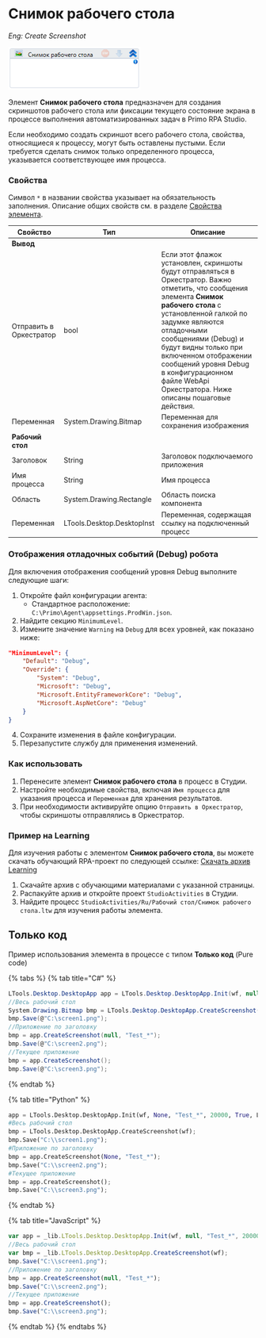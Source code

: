 # Снимок рабочего стола

*Eng: Create Screenshot*

![](<../../../.gitbook/assets/image (124).png>)

Элемент **Снимок рабочего стола** предназначен для создания скриншотов рабочего стола или фиксации текущего состояние экрана в процессе выполнения автоматизированных задач в Primo RPA Studio.  

Если необходимо создать скриншот всего рабочего стола, свойства, относящиеся к процессу, могут быть оставлены пустыми. Если требуется сделать снимок только определенного процесса, указывается соответствующее имя процесса.

### Свойства

Символ `*` в названии свойства указывает на обязательность заполнения. Описание общих свойств см. в разделе [Свойства элемента](https://docs.primo-rpa.ru/primo-rpa/primo-studio/process/elements#svoistva-elementa).

| Свойство                    | Тип                        | Описание                                                                                                                        |
| --------------------------- | -------------------------- | ------------------------------------------------------------------------------------------------------------------------------- |
| **Вывод**                   |                            |                                                                                                                                 |
| Отправить в Оркестратор     | bool                       | Если этот флажок установлен, скриншоты будут отправляться в Оркестратор. Важно отметить, что сообщения элемента **Снимок рабочего стола** с установленной галкой по задумке являются отладочными сообщениями (Debug) и будут видны только при включенном отображении сообщений уровня Debug в конфигурационном файле WebApi Оркестратора. Ниже описаны пошаговые действия. |
| Переменная                  | System.Drawing.Bitmap      | Переменная для сохранения изображения                                                                                                                                           |
| **Рабочий стол**            |                            |                                                                                                                                 |
| Заголовок                   | String                     | Заголовок подключаемого приложения                                                                                              |
| Имя процесса                | String                     | Имя процесса                                                                                                                    |
| Область                     | System.Drawing.Rectangle   | Область поиска компонента                                                                                                       |
| Переменная                  | LTools.Desktop.DesktopInst | Переменная, содержащая ссылку на подключенный процесс                                                                           |


### Отображения отладочных событий (Debug) робота

Для включения отображения сообщений уровня Debug выполните следующие шаги:

1. Откройте файл конфигурации агента: 
   - Стандартное расположение: `C:\Primo\Agent\appsettings.ProdWin.json`.
2. Найдите секцию `MinimumLevel`.
3. Измените значение `Warning` на `Debug` для всех уровней, как показано ниже:

```json
"MinimumLevel": {
    "Default": "Debug",
    "Override": {
        "System": "Debug",
        "Microsoft": "Debug",
        "Microsoft.EntityFrameworkCore": "Debug",
        "Microsoft.AspNetCore": "Debug"
    }
}
```

4. Сохраните изменения в файле конфигурации.
5. Перезапустите службу для применения изменений.



### Как использовать

1. Перенесите элемент **Снимок рабочего стола** в процесс в Студии.
2. Настройте необходимые свойства, включая `Имя процесса` для указания процесса и `Переменная` для хранения результатов.
3. При необходимости активируйте опцию `Отправить в Оркестратор`, чтобы скриншоты отправлялись в Оркестратор.


###  Пример на Learning 

Для изучения работы с элементом **Снимок рабочего стола**, вы можете скачать обучающий RPA-проект по следующей ссылке: [Скачать архив Learning](https://github.com/PrimoRPA/Learning/archive/refs/heads/master.zip)

1. Скачайте архив с обучающими материалами с указанной страницы.
2. Распакуйте архив и откройте проект `StudioActivities` в Студии.
3. Найдите процесс `StudioActivities/Ru/Рабочий стол/Снимок рабочего стола.ltw` для изучения работы элемента.

## Только код

Пример использования элемента в процессе с типом **Только код** (Pure code)

{% tabs %}
{% tab title="C#" %}
```csharp
LTools.Desktop.DesktopApp app = LTools.Desktop.DesktopApp.Init(wf, null, "Test_*", 20000, true, LTools.Desktop.Model.DesktopTypes.UIAUTOMATION);
//Весь рабочий стол
System.Drawing.Bitmap bmp = LTools.Desktop.DesktopApp.CreateScreenshot(wf);
bmp.Save(@"C:\screen1.png");
//Приложение по заголовку
bmp = app.CreateScreenshot(null, "Test_*");
bmp.Save(@"C:\screen2.png");
//Текущее приложение
bmp = app.CreateScreenshot();
bmp.Save(@"C:\screen3.png");
```
{% endtab %}

{% tab title="Python" %}
```python
app = LTools.Desktop.DesktopApp.Init(wf, None, "Test_*", 20000, True, LTools.Desktop.Model.DesktopTypes.UIAUTOMATION)
#Весь рабочий стол
bmp = LTools.Desktop.DesktopApp.CreateScreenshot(wf);
bmp.Save("C:\\screen1.png");
#Приложение по заголовку
bmp = app.CreateScreenshot(None, "Test_*");
bmp.Save("C:\\screen2.png");
#Текущее приложение
bmp = app.CreateScreenshot();
bmp.Save("C:\\screen3.png");
```
{% endtab %}

{% tab title="JavaScript" %}
```javascript
var app = _lib.LTools.Desktop.DesktopApp.Init(wf, null, "Test_*", 20000, true, _lib.LTools.Desktop.Model.DesktopTypes.UIAUTOMATION);
//Весь рабочий стол
var bmp = _lib.LTools.Desktop.DesktopApp.CreateScreenshot(wf);
bmp.Save("C:\\screen1.png");
//Приложение по заголовку
bmp = app.CreateScreenshot(null, "Test_*");
bmp.Save("C:\\screen2.png");
//Текущее приложение
bmp = app.CreateScreenshot();
bmp.Save("C:\\screen3.png");
```
{% endtab %}
{% endtabs %}


